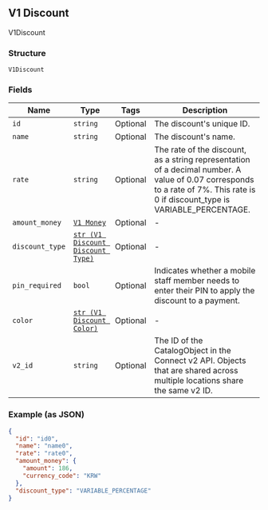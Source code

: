 ## V1 Discount

V1Discount

### Structure

`V1Discount`

### Fields

| Name | Type | Tags | Description |
|  --- | --- | --- | --- |
| `id` | `string` | Optional | The discount's unique ID. |
| `name` | `string` | Optional | The discount's name. |
| `rate` | `string` | Optional | The rate of the discount, as a string representation of a decimal number. A value of 0.07 corresponds to a rate of 7%. This rate is 0 if discount_type is VARIABLE_PERCENTAGE. |
| `amount_money` | [`V1 Money`](/doc/models/v1-money.md) | Optional | - |
| `discount_type` | [`str (V1 Discount Discount Type)`](/doc/models/v1-discount-discount-type.md) | Optional | - |
| `pin_required` | `bool` | Optional | Indicates whether a mobile staff member needs to enter their PIN to apply the discount to a payment. |
| `color` | [`str (V1 Discount Color)`](/doc/models/v1-discount-color.md) | Optional | - |
| `v2_id` | `string` | Optional | The ID of the CatalogObject in the Connect v2 API. Objects that are shared across multiple locations share the same v2 ID. |

### Example (as JSON)

```json
{
  "id": "id0",
  "name": "name0",
  "rate": "rate0",
  "amount_money": {
    "amount": 186,
    "currency_code": "KRW"
  },
  "discount_type": "VARIABLE_PERCENTAGE"
}
```

